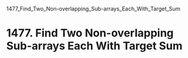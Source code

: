 1477_Find_Two_Non-overlapping_Sub-arrays_Each_With_Target_Sum
# 1477. Find Two Non-overlapping Sub-arrays Each With Target Sum

